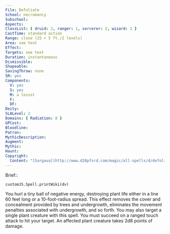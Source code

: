 ```yaml
---
File: Defoliate
School: necromancy
Subschool: 
Aspects: 
ClassList: { druid: 2, ranger: 1, sorcerer: 2, wizard: 2 }
CastTime: standard action
Range: close (25 + 5 ft./2 levels)
Area: see text
Effect: 
Targets: see text
Duration: instantaneous
Dismissible: 
Shapeable: 
SavingThrow: none
SR: yes
Components:
  V: yes
  S: yes
  M: a locust
  F: 
  DF: 
Deity: 
SLALevel: 2
Domains: { Radiation: 8 }
GPCost: 
Bloodline: 
Patron: 
MythicDescription: 
Augment: 
Mythic: 
Haunt: 
Copyright:
  Content: "[Sargava](http://www.d20pfsrd.com/magic/all-spells/d/defoliate)"
---
```

Brief:: 

```dataviewjs
customJS.Spell.printWiki(dv)
```

You hurl a tiny ball of negative energy, destroying plant life either in a line 60 feet long or a 10-foot-radius spread. This effect removes the cover and concealment provided by trees and undergrowth, eliminates the movement penalties associated with undergrowth, and so forth.  You may also target a single plant creature with this spell.  You must succeed on a ranged touch attack to hit your target.  An affected plant creature takes 2d8 points of damage.
